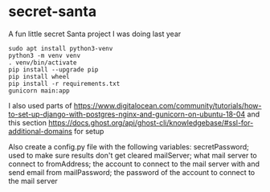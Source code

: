 # secret-santa
A fun little secret Santa project I was doing last year

```
sudo apt install python3-venv
python3 -m venv venv
. venv/bin/activate
pip install --upgrade pip
pip install wheel
pip install -r requirements.txt
gunicorn main:app
```

I also used parts of https://www.digitalocean.com/community/tutorials/how-to-set-up-django-with-postgres-nginx-and-gunicorn-on-ubuntu-18-04 and this section https://docs.ghost.org/api/ghost-cli/knowledgebase/#ssl-for-additional-domains for setup

Also create a config.py file with the following variables:
secretPassword; used to make sure results don't get cleared
mailServer; what mail server to connect to
fromAddress; the account to connect to the mail server with and send email from
mailPassword; the password of the account to connect to the mail server